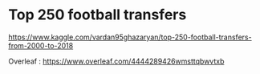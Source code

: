 # Top 250 football transfers
https://www.kaggle.com/vardan95ghazaryan/top-250-football-transfers-from-2000-to-2018

Overleaf :
https://www.overleaf.com/4444289426wmsttqbwvtxb
